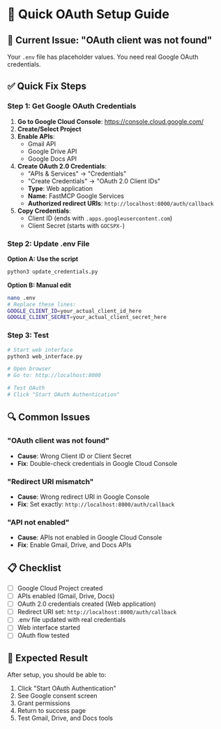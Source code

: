 # 🚀 Quick OAuth Setup Guide

## 🚨 Current Issue: "OAuth client was not found"

Your `.env` file has placeholder values. You need real Google OAuth credentials.

## ✅ Quick Fix Steps

### Step 1: Get Google OAuth Credentials

1. **Go to Google Cloud Console**: https://console.cloud.google.com/
2. **Create/Select Project**
3. **Enable APIs**:
   - Gmail API
   - Google Drive API
   - Google Docs API
4. **Create OAuth 2.0 Credentials**:
   - "APIs & Services" → "Credentials"
   - "Create Credentials" → "OAuth 2.0 Client IDs"
   - **Type**: Web application
   - **Name**: FastMCP Google Services
   - **Authorized redirect URIs**: `http://localhost:8000/auth/callback`
5. **Copy Credentials**:
   - Client ID (ends with `.apps.googleusercontent.com`)
   - Client Secret (starts with `GOCSPX-`)

### Step 2: Update .env File

**Option A: Use the script**
```bash
python3 update_credentials.py
```

**Option B: Manual edit**
```bash
nano .env
# Replace these lines:
GOOGLE_CLIENT_ID=your_actual_client_id_here
GOOGLE_CLIENT_SECRET=your_actual_client_secret_here
```

### Step 3: Test

```bash
# Start web interface
python3 web_interface.py

# Open browser
# Go to: http://localhost:8000

# Test OAuth
# Click "Start OAuth Authentication"
```

## 🔍 Common Issues

### "OAuth client was not found"
- **Cause**: Wrong Client ID or Client Secret
- **Fix**: Double-check credentials in Google Cloud Console

### "Redirect URI mismatch"
- **Cause**: Wrong redirect URI in Google Console
- **Fix**: Set exactly: `http://localhost:8000/auth/callback`

### "API not enabled"
- **Cause**: APIs not enabled in Google Cloud Console
- **Fix**: Enable Gmail, Drive, and Docs APIs

## 📋 Checklist

- [ ] Google Cloud Project created
- [ ] APIs enabled (Gmail, Drive, Docs)
- [ ] OAuth 2.0 credentials created (Web application)
- [ ] Redirect URI set: `http://localhost:8000/auth/callback`
- [ ] .env file updated with real credentials
- [ ] Web interface started
- [ ] OAuth flow tested

## 🎯 Expected Result

After setup, you should be able to:
1. Click "Start OAuth Authentication"
2. See Google consent screen
3. Grant permissions
4. Return to success page
5. Test Gmail, Drive, and Docs tools
